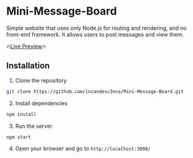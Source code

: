 # Mini-Message-Board

Simple website that uses only Node.js for routing and rendering, and no front-end framework. It allows users to post messages and view them.

🔥[Live Preview](https://mini-message-board-production-f8f2.up.railway.app/)🔥

## Installation

1. Clone the repository

```bash
git clone https://github.com/incandesc3nce/Mini-Message-Board.git
```

2. Install dependencies

```bash
npm install
```

3. Run the server

```bash
npm start
```

4. Open your browser and go to `http://localhost:3000/`